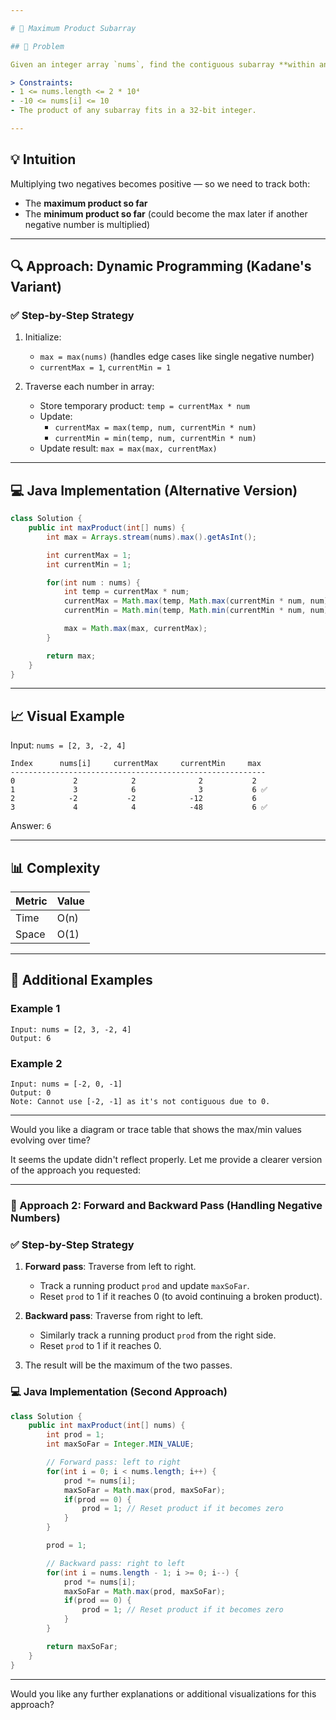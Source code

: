 ```yaml
---

# 🧮 Maximum Product Subarray

## 📝 Problem

Given an integer array `nums`, find the contiguous subarray **within an array** (containing at least one number) which has the **largest product**, and return the product.

> Constraints:
- 1 <= nums.length <= 2 * 10⁴
- -10 <= nums[i] <= 10
- The product of any subarray fits in a 32-bit integer.

---
```


## 💡 Intuition

Multiplying two negatives becomes positive — so we need to track both:
- The **maximum product so far**
- The **minimum product so far** (could become the max later if another negative number is multiplied)

---

## 🔍 Approach: Dynamic Programming (Kadane's Variant)

### ✅ Step-by-Step Strategy

1. Initialize:
   - `max = max(nums)` (handles edge cases like single negative number)
   - `currentMax = 1`, `currentMin = 1`

2. Traverse each number in array:
   - Store temporary product: `temp = currentMax * num`
   - Update:
     - `currentMax = max(temp, num, currentMin * num)`
     - `currentMin = min(temp, num, currentMin * num)`
   - Update result: `max = max(max, currentMax)`

---

## 💻 Java Implementation (Alternative Version)

```java
class Solution {
    public int maxProduct(int[] nums) {
        int max = Arrays.stream(nums).max().getAsInt();

        int currentMax = 1;
        int currentMin = 1;

        for(int num : nums) {
            int temp = currentMax * num;
            currentMax = Math.max(temp, Math.max(currentMin * num, num));
            currentMin = Math.min(temp, Math.min(currentMin * num, num));

            max = Math.max(max, currentMax);
        }

        return max;
    }
}
```

---

## 📈 Visual Example

Input: `nums = [2, 3, -2, 4]`

```text
Index      nums[i]     currentMax     currentMin     max
---------------------------------------------------------
0             2            2              2           2
1             3            6              3           6 ✅
2            -2           -2            -12           6
3             4            4            -48           6 ✅
```

Answer: `6`

---

## 📊 Complexity

| Metric | Value        |
|--------|--------------|
| Time   | O(n)         |
| Space  | O(1)         |

---

## 🧪 Additional Examples

### Example 1
```text
Input: nums = [2, 3, -2, 4]
Output: 6
```

### Example 2
```text
Input: nums = [-2, 0, -1]
Output: 0
Note: Cannot use [-2, -1] as it's not contiguous due to 0.
```

---

Would you like a diagram or trace table that shows the max/min values evolving over time?

It seems the update didn't reflect properly. Let me provide a clearer version of the approach you requested:

---

### 🧮 Approach 2: Forward and Backward Pass (Handling Negative Numbers)

### ✅ Step-by-Step Strategy

1. **Forward pass**: Traverse from left to right.
   - Track a running product `prod` and update `maxSoFar`.
   - Reset `prod` to 1 if it reaches 0 (to avoid continuing a broken product).

2. **Backward pass**: Traverse from right to left.
   - Similarly track a running product `prod` from the right side.
   - Reset `prod` to 1 if it reaches 0.

3. The result will be the maximum of the two passes.

### 💻 Java Implementation (Second Approach)

```java
class Solution {
    public int maxProduct(int[] nums) {
        int prod = 1;
        int maxSoFar = Integer.MIN_VALUE;

        // Forward pass: left to right
        for(int i = 0; i < nums.length; i++) {
            prod *= nums[i];
            maxSoFar = Math.max(prod, maxSoFar);
            if(prod == 0) {
                prod = 1; // Reset product if it becomes zero
            }
        }

        prod = 1;

        // Backward pass: right to left
        for(int i = nums.length - 1; i >= 0; i--) {
            prod *= nums[i];
            maxSoFar = Math.max(prod, maxSoFar);
            if(prod == 0) {
                prod = 1; // Reset product if it becomes zero
            }
        }

        return maxSoFar;
    }
}
```

---

Would you like any further explanations or additional visualizations for this approach?